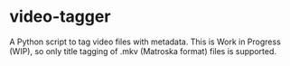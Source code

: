 # video-tagger
A Python script to tag video files with metadata. This is Work in Progress (WIP), so only title tagging of .mkv (Matroska format) files is supported.
